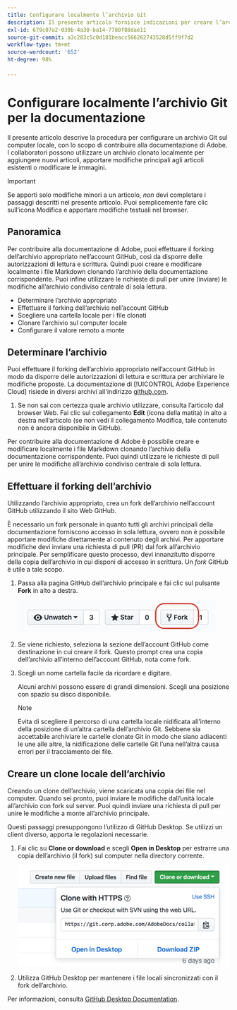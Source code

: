 ```yaml
---
title: Configurare localmente l’archivio Git
description: Il presente articolo fornisce indicazioni per creare l’archivio locale Git e contribuire alla documentazione di Adobe, compresi i processi di forking e di clonazione.
exl-id: 679c07a2-030b-4a30-ba14-7780f88dae11
source-git-commit: a3c283c5c0d181beacc566262743528d5ff9f7d2
workflow-type: tm+mt
source-wordcount: '652'
ht-degree: 98%

---
```


# Configurare localmente l’archivio Git per la documentazione

Il presente articolo descrive la procedura per configurare un archivio Git sul computer locale, con lo scopo di contribuire alla documentazione di Adobe. I collaboratori possono utilizzare un archivio clonato localmente per aggiungere nuovi articoli, apportare modifiche principali agli articoli esistenti o modificare le immagini.

>[!IMPORTANT]
>Se apporti solo modifiche minori a un articolo, *non* devi completare i passaggi descritti nel presente articolo. Puoi semplicemente fare clic sull’icona Modifica e apportare modifiche testuali nel browser.

## Panoramica

Per contribuire alla documentazione di Adobe, puoi effettuare il forking dell’archivio appropriato nell’account GitHub, così da disporre delle autorizzazioni di lettura e scrittura. Quindi puoi creare e modificare localmente i file Markdown clonando l’archivio della documentazione corrispondente. Puoi infine utilizzare le richieste di pull per unire (inviare) le modifiche all’archivio condiviso centrale di sola lettura.

* Determinare l’archivio appropriato
* Effettuare il forking dell’archivio nell’account GitHub
* Scegliere una cartella locale per i file clonati
* Clonare l’archivio sul computer locale
* Configurare il valore remoto a monte

## Determinare l’archivio

Puoi effettuare il forking dell’archivio appropriato nell’account GitHub in modo da disporre delle autorizzazioni di lettura e scrittura per archiviare le modifiche proposte. La documentazione di [!UICONTROL Adobe Experience Cloud] risiede in diversi archivi all&#39;indirizzo [github.com](https://www.github.com/adobedocs).

1. Se non sai con certezza quale archivio utilizzare, consulta l’articolo dal browser Web. Fai clic sul collegamento **Edit** (icona della matita) in alto a destra nell’articolo (se non vedi il collegamento Modifica, tale contenuto non è ancora disponibile in GitHub).

Per contribuire alla documentazione di Adobe è possibile creare e modificare localmente i file Markdown clonando l’archivio della documentazione corrispondente. Puoi quindi utilizzare le richieste di pull per unire le modifiche all’archivio condiviso centrale di sola lettura.

<!---
![GitHub Triangle](/assets/git-and-github-initial-setup.png)

If you're new to GitHub, watch the following video for a conceptual overview of the forking and cloning process:

>[!VIDEO https://channel9.msdn.com/Blogs/CoolMoose/Git-Repository-Setup/player]
-->

## Effettuare il forking dell’archivio

Utilizzando l’archivio appropriato, crea un fork dell’archivio nell’account GitHub utilizzando il sito Web GitHub.

È necessario un fork personale in quanto tutti gli archivi principali della documentazione forniscono accesso in sola lettura, ovvero non è possibile apportare modifiche direttamente al contenuto degli archivi. Per apportare modifiche devi inviare una richiesta di pull (PR) dal fork all’archivio principale. Per semplificare questo processo, devi innanzitutto disporre della copia dell’archivio in cui disponi di accesso in scrittura. Un *fork* GitHub è utile a tale scopo.

1. Passa alla pagina GitHub dell’archivio principale e fai clic sul pulsante **Fork** in alto a destra.

   ![GitHub fork](assets/fork-simple.png)

1. Se viene richiesto, seleziona la sezione dell’account GitHub come destinazione in cui creare il fork. Questo prompt crea una copia dell’archivio all’interno dell’account GitHub, nota come fork.

1. Scegli un nome cartella facile da ricordare e digitare.

   Alcuni archivi possono essere di grandi dimensioni. Scegli una posizione con spazio su disco disponibile.

   >[!NOTE]
   >
   >Evita di scegliere il percorso di una cartella locale nidificata all’interno della posizione di un’altra cartella dell’archivio Git. Sebbene sia accettabile archiviare le cartelle clonate Git in modo che siano adiacenti le une alle altre, la nidificazione delle cartelle Git l’una nell’altra causa errori per il tracciamento dei file.

## Creare un clone locale dell’archivio

Creando un clone dell’archivio, viene scaricata una copia dei file nel computer. Quando sei pronto, puoi inviare le modifiche dall’unità locale all’archivio con fork sul server. Puoi quindi inviare una richiesta di pull per unire le modifiche a monte all’archivio principale.

Questi passaggi presuppongono l’utilizzo di GitHub Desktop. Se utilizzi un client diverso, apporta le regolazioni necessarie.

1. Fai clic su **Clone or download** e scegli **Open in Desktop** per estrarre una copia dell’archivio (il fork) sul computer nella directory corrente.

   ![Clone repo](assets/clone-pulldown.png)

1. Utilizza GitHub Desktop per mantenere i file locali sincronizzati con il fork dell’archivio.

Per informazioni, consulta [GitHub Desktop Documentation](https://help.github.com/desktop/).
